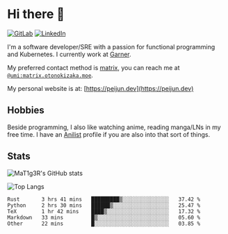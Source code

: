 # Hi there 👋
[<img alt="GitLab" src="https://img.shields.io/badge/gitlab%20-%23181717.svg?&style=for-the-badge&logo=gitlab&logoColor=white"/>](https://gitlab.otonokizaka.moe/Umi)
[<img alt="LinkedIn" src="https://img.shields.io/badge/linkedin%20-%230077B5.svg?&style=for-the-badge&logo=linkedin&logoColor=white"/>](https://www.linkedin.com/in/peijun-ma)

I'm a software developer/SRE with a passion for functional programming and Kubernetes.
I currently work at [Garner](https://garnercorp.com).

My preferred contact method is [matrix](https://matrix.org),
you can reach me at [`@umi:matrix.otonokizaka.moe`](https://matrix.to/#/@umi:matrix.otonokizaka.moe).

My personal website is at: [https://peijun.dev](https://peijun.dev)

## Hobbies

Beside programming, I also like watching anime, reading manga/LNs in my free time.
I have an [Anilist](https://anilist.co/user/MaT1g3R/) profile if you are also into that sort of things.

## Stats

![MaT1g3R's GitHub stats](https://github-readme-stats.vercel.app/api?username=MaT1g3R&count_private=true&show_icons=true&theme=tokyonight)

![Top Langs](https://github-readme-stats.vercel.app/api/top-langs/?username=MaT1g3R&count_private=true&theme=tokyonight&layout=compact&langs_count=7)

<!--START_SECTION:waka-->
```text
Rust       3 hrs 41 mins   █████████▒░░░░░░░░░░░░░░░   37.42 % 
Python     2 hrs 30 mins   ██████▒░░░░░░░░░░░░░░░░░░   25.47 % 
TeX        1 hr 42 mins    ████▒░░░░░░░░░░░░░░░░░░░░   17.32 % 
Markdown   33 mins         █▒░░░░░░░░░░░░░░░░░░░░░░░   05.60 % 
Other      22 mins         █░░░░░░░░░░░░░░░░░░░░░░░░   03.85 % 
```
<!--END_SECTION:waka-->
